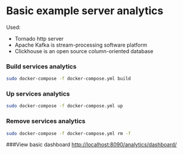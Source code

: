 # Basic example server analytics

Used:
 - Tornado http server
 - Apache Kafka is stream-processing software platform
 - Clickhouse is an open source column-oriented database


### Build services analytics
```bash
sudo docker-compose -f docker-compose.yml build
```

### Up services analytics
```bash
sudo docker-compose -f docker-compose.yml up
```

### Remove services analytics
```bash
sudo docker-compose -f docker-compose.yml rm -f
```

###View basic dashboard
[http://localhost:8090/analytics/dashboard/](http://localhost:8090/analytics/dashboard/)
